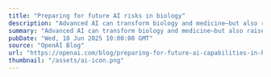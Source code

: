 ```yaml
---
title: "Preparing for future AI risks in biology"
description: "Advanced AI can transform biology and medicine—but also raises biosecurity risks. We’re proactively assessing capabilities and implementing safeguards to prevent misuse."
summary: "Advanced AI can transform biology and medicine—but also raises biosecurity risks. We’re proactively assessing capabilities and implementing safeguards to prevent misuse."
pubDate: "Wed, 18 Jun 2025 10:00:00 GMT"
source: "OpenAI Blog"
url: "https://openai.com/blog/preparing-for-future-ai-capabilities-in-biology"
thumbnail: "/assets/ai-icon.png"
---
```


